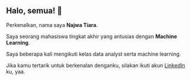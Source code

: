 ## Halo, semua! 👋

Perkenalkan, nama saya **Najwa Tiara**.<br>

Saya seorang mahasiswa tingkat akhir yang antusias dengan **Machine Learning**.<br>

Saya beberapa kali mengikuti kelas data analyst serta machine learning.<br>

Jika kamu tertarik untuk berkenalan denganku, silakan ikuti akun [LinkedIn](https://www.linkedin.com/in/najwatiara) ku, yaa.
